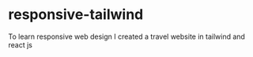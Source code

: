 # responsive-tailwind
To learn responsive web design I created a travel website in tailwind and react js
